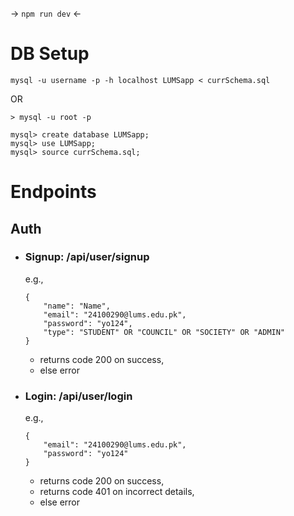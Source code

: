 -> `npm run dev` <-

# DB Setup

```
mysql -u username -p -h localhost LUMSapp < currSchema.sql
```

OR

```
> mysql -u root -p

mysql> create database LUMSapp;
mysql> use LUMSapp;
mysql> source currSchema.sql;
```

# Endpoints

## Auth

-   ### Signup: /api/user/signup
    e.g.,
    ```
    {
        "name": "Name",
        "email": "24100290@lums.edu.pk",
        "password": "yo124",
        "type": "STUDENT" OR "COUNCIL" OR "SOCIETY" OR "ADMIN"
    }
    ```
    -   returns code 200 on success,
    -   else error
-   ### Login: /api/user/login
    e.g.,
    ```
    {
        "email": "24100290@lums.edu.pk",
        "password": "yo124"
    }
    ```
    -   returns code 200 on success,
    -   returns code 401 on incorrect details,
    -   else error

